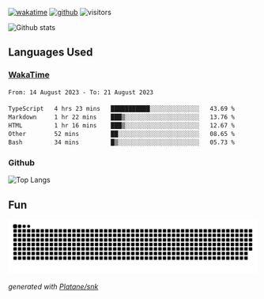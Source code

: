 [![wakatime](https://wakatime.com/badge/user/82c377cd-a54c-404c-b7df-177b313ca539.svg)](https://wakatime.com/@82c377cd-a54c-404c-b7df-177b313ca539)
[![github](https://img.shields.io/github/followers/xinthose?logo=github&style=plastic)](https://github.com/alanhamlett?tab=followers)
![visitors](https://visitor-badge.glitch.me/badge?page_id=xinthose&left_color=green&right_color=red)

![Github stats](https://github-readme-stats.vercel.app/api?username=xinthose&show_icons=true&theme=radical&count_private=true)

## Languages Used

### [WakaTime](https://wakatime.com/)
<!--START_SECTION:waka-->

```txt
From: 14 August 2023 - To: 21 August 2023

TypeScript   4 hrs 23 mins   ███████████░░░░░░░░░░░░░░   43.69 %
Markdown     1 hr 22 mins    ███▒░░░░░░░░░░░░░░░░░░░░░   13.76 %
HTML         1 hr 16 mins    ███▒░░░░░░░░░░░░░░░░░░░░░   12.67 %
Other        52 mins         ██░░░░░░░░░░░░░░░░░░░░░░░   08.65 %
Bash         34 mins         █▒░░░░░░░░░░░░░░░░░░░░░░░   05.73 %
```

<!--END_SECTION:waka-->

### Github

![Top Langs](https://github-readme-stats.vercel.app/api/top-langs/?username=xinthose)

## Fun
![github contribution grid snake animation](https://raw.githubusercontent.com/xinthose/xinthose/output/github-contribution-grid-snake.svg)

_generated with [Platane/snk](https://github.com/Platane/snk)_

